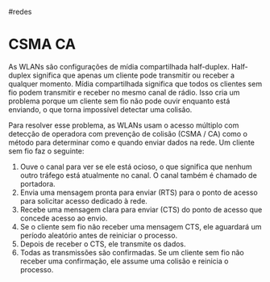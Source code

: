 #redes 

# CSMA CA

As WLANs são configurações de mídia compartilhada half-duplex. Half-duplex significa que apenas um cliente pode transmitir ou receber a qualquer momento. Mídia compartilhada significa que todos os clientes sem fio podem transmitir e receber no mesmo canal de rádio. Isso cria um problema porque um cliente sem fio não pode ouvir enquanto está enviando, o que torna impossível detectar uma colisão.

Para resolver esse problema, as WLANs usam o acesso múltiplo com detecção de operadora com prevenção de colisão (CSMA / CA) como o método para determinar como e quando enviar dados na rede. Um cliente sem fio faz o seguinte:

1. Ouve o canal para ver se ele está ocioso, o que significa que nenhum outro tráfego está atualmente no canal. O canal também é chamado de portadora.
2. Envia uma mensagem pronta para enviar (RTS) para o ponto de acesso para solicitar acesso dedicado à rede.
3. Recebe uma mensagem clara para enviar (CTS) do ponto de acesso que concede acesso ao envio.
4. Se o cliente sem fio não receber uma mensagem CTS, ele aguardará um período aleatório antes de reiniciar o processo.
5. Depois de receber o CTS, ele transmite os dados.
6. Todas as transmissões são confirmadas. Se um cliente sem fio não receber uma confirmação, ele assume uma colisão e reinicia o processo.















